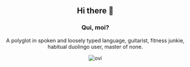 <div align="center">
  
## Hi there 👋

### Qui, moi?

A polyglot in spoken and loosely typed language, guitarist, fitness junkie, habitual duolingo user, master of none.

<div align="center"><img src="https://github-readme-stats.vercel.app/api/top-langs?username=brianeddow&show_icons=true&locale=en&layout=compact&theme=chartreuse-dark" alt="ovi" /></div>
</div>
<!--
**brianeddow/brianeddow** is a ✨ _special_ ✨ repository because its `README.md` (this file) appears on your GitHub profile.

Here are some ideas to get you started:

- 🔭 I’m currently working on ...
- 🌱 I’m currently learning ...
- 👯 I’m looking to collaborate on ...
- 🤔 I’m looking for help with ...
- 💬 Ask me about ...
- 📫 How to reach me: ...
- 😄 Pronouns: ...
- ⚡ Fun fact: ...
-->
